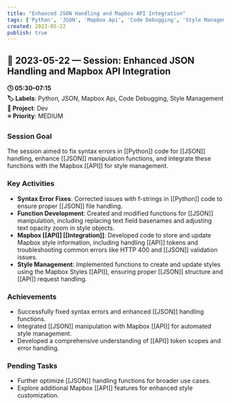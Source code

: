 ```yaml
---
title: "Enhanced JSON Handling and Mapbox API Integration"
tags: ['Python', 'JSON', 'Mapbox Api', 'Code Debugging', 'Style Management']
created: 2023-05-22
publish: true
---
```


## 📅 2023-05-22 — Session: Enhanced JSON Handling and Mapbox API Integration

**🕒 05:30–07:15**  
**🏷️ Labels**: Python, JSON, Mapbox Api, Code Debugging, Style Management  
**📂 Project**: Dev  
**⭐ Priority**: MEDIUM  


### Session Goal
The session aimed to fix syntax errors in [[Python]] code for [[JSON]] handling, enhance [[JSON]] manipulation functions, and integrate these functions with the Mapbox [[API]] for style management.

### Key Activities
- **Syntax Error Fixes**: Corrected issues with f-strings in [[Python]] code to ensure proper [[JSON]] file handling.
- **Function Development**: Created and modified functions for [[JSON]] manipulation, including replacing text field basenames and adjusting text opacity zoom in style objects.
- **Mapbox [[API]] [[Integration]]**: Developed code to store and update Mapbox style information, including handling [[API]] tokens and troubleshooting common errors like HTTP 400 and [[JSON]] validation issues.
- **Style Management**: Implemented functions to create and update styles using the Mapbox Styles [[API]], ensuring proper [[JSON]] structure and [[API]] request handling.

### Achievements
- Successfully fixed syntax errors and enhanced [[JSON]] handling functions.
- Integrated [[JSON]] manipulation with Mapbox [[API]] for automated style management.
- Developed a comprehensive understanding of [[API]] token scopes and error handling.

### Pending Tasks
- Further optimize [[JSON]] handling functions for broader use cases.
- Explore additional Mapbox [[API]] features for enhanced style customization.
